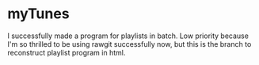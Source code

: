 # myTunes
I successfully made a program for playlists in batch. Low priority because I'm so thrilled to be using rawgit successfully now, but this is the branch to reconstruct playlist program in html.
